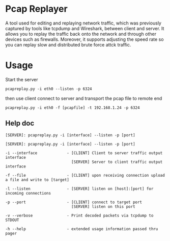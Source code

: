# Pcap Replayer
A tool used for editing and replaying network traffic, which was previously captured by tools like tcpdump and 	Wireshark, between client and server. It allows you to replay the traffic back onto the network and through other 	devices such as firewalls. Moreover, it supports adjusting the speed rate so you can replay slow and distributed brute 	force attck traffic.
# Usage
Start the server
```
pcapreplay.py -i eth0 --listen -p 6324
```
then use client connect to server and transport the pcap file to remote end
```
pcapreplay.py -i eth0 -f [pcapfile] -t 192.168.1.24 -p 6324
```
## Help doc
```
[SERVER]: pcapreplay.py -i [interface] --listen -p [port]

[SERVER]: pcapreplay.py -i [interface] --listen -p [port]

-i --interface             - [CLIENT] Client to server traffic output interface
                             [SERVER] Server to client traffic output interface
                             
-f --file                  - [CLIENT] upon receiving connection upload a file and write to [target]

-l --listen                - [SERVER] listen on [host]:[port] for incoming connections

-p --port                  - [CLIENT] connect to target port
                             [SERVER] listen on this port

-v --verbose               - Print decoded packets via tcpdump to STDOUT

-h --help                  - extended usage information passed thru pager                         
```
